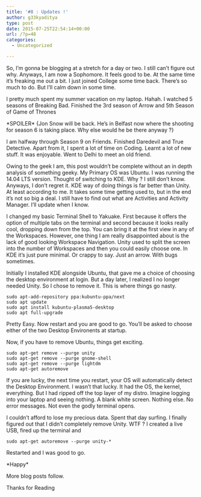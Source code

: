 ```yaml
---
title: '#8 : Updates !'
author: g33kyaditya
type: post
date: 2015-07-25T22:54:14+00:00
url: /?p=48
categories:
  - Uncategorized

---
```

So, I&#8217;m gonna be blogging at a stretch for a day or two. I still can&#8217;t figure out why. Anyways, I am now a Sophomore. It feels good to be. At the same time it&#8217;s freaking me out a bit. I just joined College some time back. There&#8217;s so much to do. But I&#8217;ll calm down in some time.

I pretty much spent my summer vacation on my laptop. Hahah. I watched 5 seasons of Breaking Bad. Finished the 3rd season of Arrow and 5th Season of Game of Thrones

\*SPOILER\* {Jon Snow will be back. He&#8217;s in Belfast now where the shooting for season 6 is taking place. Why else would he be there anyway ?}

I am halfway through Season 9 on Friends. Finished Daredevil and True Detective. Apart from it, I spent a lot of time on Coding. Learnt a lot of new stuff. It was enjoyable. Went to Delhi to meet an old friend.

Owing to the geek I am, this post wouldn&#8217;t be complete without an in depth analysis of something geeky. My Primary OS was Ubuntu. I was running the 14.04 LTS version. Thought of switching to KDE. Why ? I still don&#8217;t know. Anyways, I don&#8217;t regret it. KDE way of doing things is far better than Unity. At least according to me. It takes some time getting used to, but in the end it&#8217;s not so big a deal. I still have to find out what are Activities and Activity Manager. I&#8217;ll update when I know.

I changed my basic Terminal Shell to Yakuake. First because it offers the option of multiple tabs on the terminal and second because it looks really cool, dropping down from the top. You can bring it at the first view in any of the Workspaces. However, one thing I am really disappointed about is the lack of good looking Workspace Navigation. Unity used to split the screen into the number of Workspaces and then you could easily choose one. In KDE it&#8217;s just pure minimal. Or crappy to say. Just an arrow. With bugs sometimes.

Initially I installed KDE alongside Ubuntu, that gave me a choice of choosing the desktop environment at login. But a day later, I realized I no longer needed Unity. So I chose to remove it. This is where things go nasty.

    sudo apt-add-repository ppa:kubuntu-ppa/next
    sudo apt update
    sudo apt install kubuntu-plasma5-desktop
    sudo apt full-upgrade

Pretty Easy. Now restart and you are good to go. You&#8217;ll be asked to choose either of the two Desktop Environents at startup.

Now, if you have to remove Ubuntu, things get exciting.

    sudo apt-get remove --purge unity
    sudo apt-get remove --purge gnome-shell
    sudo apt-get remove --purge lightdm
    sudo apt-get autoremove

If you are lucky, the next time you restart, your OS will automatically detect the Desktop Environment. I wasn&#8217;t that lucky. It had the OS, the kernel, everything. But I had ripped off the top layer of my distro. Imagine logging into your laptop and seeing nothing. A blank white screen. Nothing else. No error messages. Not even the godly terminal opens.

I couldn&#8217;t afford to lose my precious data. Spent that day surfing. I finally figured out that I didn&#8217;t completely remove Unity. WTF ? I created a live USB, fired up the terminal and

    sudo apt-get autoremove --purge unity-*
    

Restarted and I was good to go.

\*Happy\*

More blog posts follow.

Thanks for Reading